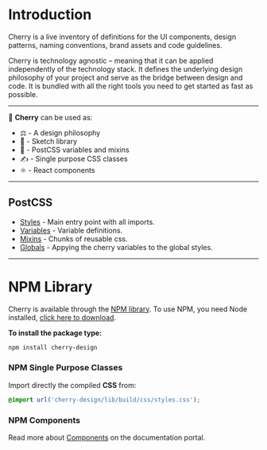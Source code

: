 # Introduction

Cherry is a live inventory of definitions for the UI components, design patterns, naming conventions, brand assets and code guidelines. 

Cherry is technology agnostic – meaning that it can be applied independently of the technology stack. It defines the underlying design philosophy of your project and serve as the bridge between design and code. It is bundled with all the right tools you need to get started as fast as possible.

---

🍒 **Cherry** can be used as:
- ⚖ - A design philosophy
- 💎 - Sketch library
- 🎨 - PostCSS variables and mixins
- ✍ - Single purpose CSS classes
- ⚛ - React components

---

## PostCSS

- [Styles](https://github.com/DEEP-IMPACT-AG/cherry/blob/master/src/assets/css/styles.css) - Main entry point with all imports.
- [Variables](https://github.com/DEEP-IMPACT-AG/cherry/blob/master/src/assets/css/variables.css) - Variable definitions.
- [Mixins](https://github.com/DEEP-IMPACT-AG/cherry/blob/master/src/assets/css/mixins.css) - Chunks of reusable css.
- [Globals](https://github.com/DEEP-IMPACT-AG/cherry/blob/master/src/assets/css/globals.css) - Appying the cherry variables to the global styles.

---

# NPM Library

Cherry is available through the [NPM library](https://www.npmjs.com/package/cherry-design). To use NPM, you need Node installed, [click here to download](https://nodejs.org/).

**To install the package type:**
```sh
npm install cherry-design
```

### NPM Single Purpose Classes
Import directly the compiled **CSS** from:
```css
@import url('cherry-design/lib/build/css/styles.css');
```

### NPM Components
Read more about [Components](https://cherry.design/react-components) on the documentation portal.
